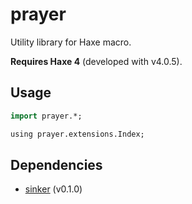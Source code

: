 # prayer

Utility library for Haxe macro.

**Requires Haxe 4** (developed with v4.0.5).


## Usage

```haxe
import prayer.*;

using prayer.extensions.Index;
```

## Dependencies

- [sinker](https://github.com/fal-works/sinker) (v0.1.0)
